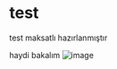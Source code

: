 # test
test maksatlı hazırlanmıştır

haydi bakalım
![image](https://user-images.githubusercontent.com/74580502/143322229-246d1cbb-a7fd-4d01-8764-2ec598bf38a7.png)
